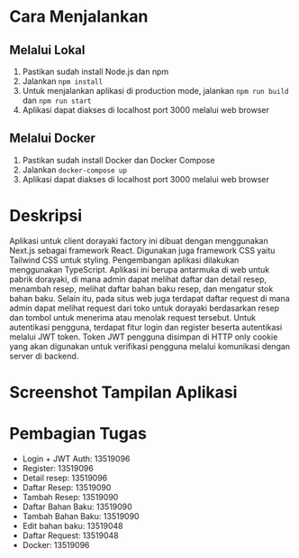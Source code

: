 # Cara Menjalankan
## Melalui Lokal
1. Pastikan sudah install Node.js dan npm
2. Jalankan `npm install`
3. Untuk menjalankan aplikasi di production mode, jalankan `npm run build` dan `npm run start`
4. Aplikasi dapat diakses di localhost port 3000 melalui web browser
## Melalui Docker
1. Pastikan sudah install Docker dan Docker Compose
2. Jalankan `docker-compose up`
3. Aplikasi dapat diakses di localhost port 3000 melalui web browser
# Deskripsi
Aplikasi untuk client dorayaki factory ini dibuat dengan menggunakan Next.js sebagai framework React. Digunakan juga framework CSS yaitu Tailwind CSS untuk styling. Pengembangan aplikasi dilakukan menggunakan TypeScript. Aplikasi ini berupa antarmuka di web untuk pabrik dorayaki, di mana admin dapat melihat daftar dan detail resep, menambah resep, melihat daftar bahan baku resep, dan mengatur stok bahan baku. Selain itu, pada situs web juga terdapat daftar request di mana admin dapat melihat request dari toko untuk dorayaki berdasarkan resep dan tombol untuk menerima atau menolak request tersebut. Untuk autentikasi pengguna, terdapat fitur login dan register beserta autentikasi melalui JWT token. Token JWT pengguna disimpan di HTTP only cookie yang akan digunakan untuk verifikasi pengguna melalui komunikasi dengan server di backend.
# Screenshot Tampilan Aplikasi

# Pembagian Tugas
- Login + JWT Auth: 13519096
- Register: 13519096
- Detail resep: 13519096
- Daftar Resep: 13519090
- Tambah Resep: 13519090
- Daftar Bahan Baku: 13519090
- Tambah Bahan Baku: 13519090
- Edit bahan baku: 13519048
- Daftar Request: 13519048
- Docker: 13519096


